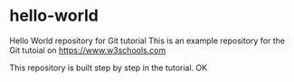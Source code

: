 # hello-world
Hello World repository for Git tutorial
This is an example repository for the Git tutoial on https://www.w3schools.com

This repository is built step by step in the tutorial. OK
